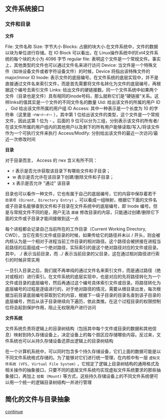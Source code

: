 ## 文件系统接口

### 文件和目录

**文件**

File: 文件名称
Size: 字节大小
Blocks: 占据的块大小.在文件系统中，文件的数据以块为单位进行存储。在 IO Block 可以看出，在 Linux操作系统中的Ext4文件系统的每个块的大小为 4096 字节
regular file: 表明这个文件是一个常规文件。事实上，其他类型的文件也可以通过文件名来进行访问
Device: 当文件是一个特殊文件（如块设备文件或者字符设备文件）的时候，Device 将指出该特殊文件的 major/minor ID 
Inode: 表示文件的底层编号。在文件系统的底层实现中，并不是直接通过文件名来索引文件，而是首先需要将文件名转化为文件的底层编号，再根据这个编号去索引文件
Links: 给出文件的硬链接数。同一个文件系统中如果两个文件（目录也是文件）具有相同的inode号码，那么就称它们是“硬链接”关系。这样links的值其实是一个文件的不同文件名的数量
Uid: 给出该文件的所属的用户 ID ， Gid 给出该文件所属的用户组 ID
Access: 其中一种表示是一个长度为 10 的字符串（这里是 -rw-r--r-- ），其中第 1 位给出该文件的类型，这个文件是一个常规文件，因此这第 1 位为 - 。后面的 9 位可以分为三组，分别表示该文件的所有者/在该文件所属的用户组内的其他用户以及剩下的所有用户能够读取/写入/将该文件作为一个可执行文件来执行
Access/Modify: 分别给出该文件的最近一次访问/最近一次修改时间

**目录**

对于目录而言， Access 的 rwx 含义有所不同：
- r 表示是否允许获取该目录下有哪些文件和子目录；
- w 表示是否允许在该目录下创建/删除文件和子目录；
- x 表示是否允许 "通过" 该目录

目录也可以看作一种文件，它也有属于自己的底层编号，它的内容中保存着若干 `目录项 (Dirent, Directory Entry)` ，可以看成一组映射，根据它下面的文件名或子目录名能够查到文件和子目录在文件系统中的底层编号，即 Inode 编号。但是与常规文件不同的是，用户无法 `直接` 修改目录的内容，只能通过创建/删除它下面的文件或子目录才能间接做到这一点

每个进程都会记录自己当前所在的工作目录（Current Working Directory, CWD），当它在索引文件或目录的时候，如果传给它的路径并未以 / 开头，则会被内核认为是一个相对于进程当前工作目录的相对路径。这个路径会被拼接在进程当前路径的后面组成一个绝对路径，实际索引的是这个绝对路径对应的文件或目录。其中， ./ 表示当前目录，而 ../ 表示当前目录的父目录，这在通过相对路径进行索引的时候非常实用

一旦引入目录之后，我们就不再单纯的通过文件名来索引文件，而是通过路径（绝对或相对）进行索引。在文件系统的底层实现中，也是对应的先将路径转化为一个文件或目录的底层编号，然后再通过这个编号具体索引文件或目录。将路径转化为底层编号的过程是逐级进行的，对于绝对路径的情况，需要从根目录出发，每次根据当前目录底层编号获取到它的内容，根据下一级子目录的目录名查到该子目录的底层编号，然后从该子目录继续向下遍历，依此类推。在这个过程目录的权限控制位将会起到保护作用，阻止无权限用户进行访问

**文件系统**

文件系统负责将逻辑上的目录树结构（包括其中每个文件或目录的数据和其他信息）映射到持久存储设备上，决定设备上的每个扇区应存储哪些内容。反过来，文件系统也可以从持久存储设备还原出逻辑上的目录树结构

在一个计算机系统中，可以同时包含多个持久存储设备，它们上面的数据可能是以不同文件系统格式存储的。为了能够对它们进行统一管理，在内核中有一层 `虚拟文件系统 (VFS, Virtual File System)` ，它规定了逻辑上目录树结构的通用格式及相关操作的抽象接口，只要不同的底层文件系统均实现虚拟文件系统要求的那些抽象接口，再加上 `挂载 (Mount)` 等方式，这些持久存储设备上的不同文件系统便可以用一个统一的逻辑目录树结构一并进行管理

## 简化的文件与目录抽象

[continue](http://rcore-os.cn/rCore-Tutorial-Book-v3/chapter6/1fs-interface.html)